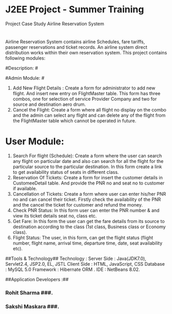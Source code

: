# J2EE Project -  Summer Training
Project Case Study
Airline Reservation System
 #
Airline Reservation System contains airline Schedules, fare tariffs, passenger reservations and ticket records. An airline system direct distribution works within their own reservation system. This project contains following modules:

#Description: #

#Admin Module: #

1. Add New Flight Details :
Create a form for administrator to add new flight. And insert new entry on FlightMaster table. This form has three combos, one for selection of service Provider Company and two for source and destination aero drum.
2. Cancel the Flight:
Create a form where all flight no display on the combo and the admin can select any flight and can delete any of the flight from the FlightMaster table which cannot be operated in future.

# User Module: #

1. Search For flight (Schedule):
Create a form where the user can search any flight on particular date and also can search for all the flight for the particular source to the particular destination. In this form create a link to get availability status of seats in different class.
2. Reservation Of Tickets:
Create a form for insert the customer details in CustomeeDetail table. And provide the PNR no and seat no to customer if available.  
3. Cancellation of Tickets:
Create a form where user can enter his/her PNR no and can cancel their ticket. Firstly check the availability of the PNR and the cancel the ticket for customer and refund the money.
4. Check PNR Status:
In this form user can enter the PNR number & and view its ticket details seat no, class etc.
5. Get Fare:
In this form the user can get the fare details from its source to destination according to the class (1st class, Business class or Economy class).
6. Flight Status:
The user, in this form, can get the flight status (flight number, flight name, arrival time, departure time, date, seat availability etc).





##Tools & Technology##
Technology : 
Server Side : Java(JDK7.0), Servlet2.4, JSP2.0, EL, JSTL
Client Side : HTML, JavaScript, CSS
Database : MySQL 5.0
Framework : Hibernate ORM .
IDE : NetBeans 8.02.


##Application Developers :##
### Rohit Sharma ###.
### Sakshi Maskara ###.